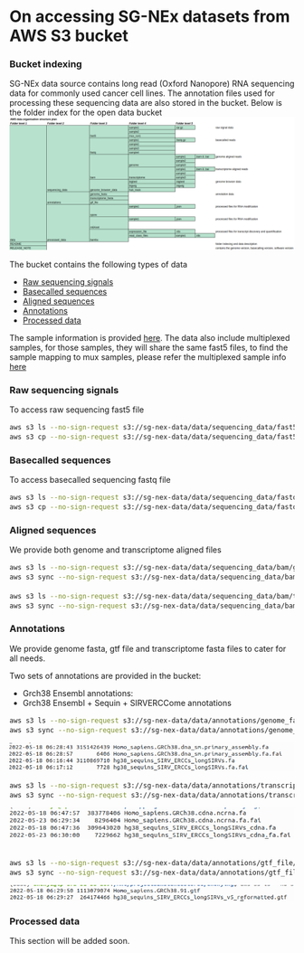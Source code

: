# On accessing SG-NEx datasets from AWS S3 bucket

### Bucket indexing

SG-NEx data source contains long read (Oxford Nanopore) RNA sequencing data for commonly used cancer cell lines. The annotation files used for processing these sequencing data are also stored in the bucket. Below is the folder index for the open data bucket
![folder indexing\!](/images/folder_index.png)

The bucket contains the following types of data

   - [Raw sequencing signals](#raw-sequencing-signals)            
   - [Basecalled sequences](#basecalled-sequences)            
   - [Aligned sequences](#aligned-sequences)             
   - [Annotations](#annotations)            
   - [Processed data](#processed-data)                    

The sample information is provided [here](/docs/sample_information.tsv). The data also include multiplexed samples, for those samples, they will share the same fast5 files, to find the sample mapping to mux samples, please refer the multiplexed sample info [here](/docs/multiplexed_samples.tsv)

### Raw sequencing signals
To access raw sequencing fast5 file

```bash
aws s3 ls --no-sign-request s3://sg-nex-data/data/sequencing_data/fast5/ # list samples 
aws s3 cp --no-sign-request s3://sg-nex-data/data/sequencing_data/fast5/sample_name . --recursive  # download fast5 files to your local directory
```

### Basecalled sequences
To access basecalled sequencing fastq file

```bash
aws s3 ls --no-sign-request s3://sg-nex-data/data/sequencing_data/fastq/  # list samples 
aws s3 cp --no-sign-request s3://sg-nex-data/data/sequencing_data/fastq/sample_name . --recursive  # download fastq files to your local directory
```
### Aligned sequences

We provide both genome and transcriptome aligned files

```bash
aws s3 ls --no-sign-request s3://sg-nex-data/data/sequencing_data/bam/genome  # list samples inside this folder
aws s3 sync --no-sign-request s3://sg-nex-data/data/sequencing_data/bam/genome/sample_name .   # download bam files that are aligned to genome 

aws s3 ls --no-sign-request s3://sg-nex-data/data/sequencing_data/bam/transcriptome  # list samples inside this folder
aws s3 sync --no-sign-request s3://sg-nex-data/data/sequencing_data/bam/transcriptome/sample_name .   # download bam files that are aligned to transcriptome
```

### Annotations

We provide genome fasta, gtf file and transcriptome fasta files to cater for all needs.

Two sets of annotations are provided in the bucket: 

- Grch38 Ensembl annotations: 
- Grch38 Ensembl + Sequin + SIRVERCCome annotations

```bash
aws s3 ls --no-sign-request s3://sg-nex-data/data/annotations/genome_fasta/  # list included genome fasta files used for processing the sequencing data 
aws s3 sync --no-sign-request s3://sg-nex-data/data/annotations/genome_fasta .   # download genome fasta files used for processing the sequencing data 
```


![genome_fasta\!](/images/genome_fasta.png)



```bash
aws s3 ls --no-sign-request s3://sg-nex-data/data/annotations/transcriptome_fasta/  # list included transcriptome fasta files used for processing the sequencing data 
aws s3 sync --no-sign-request s3://sg-nex-data/data/annotations/transcriptome_fasta .   # download transcriptome fasta files used for processing the sequencing data 
```

![transcriptome_fasta\!](/images/transcriptome_fasta.png)


```bash

aws s3 ls --no-sign-request s3://sg-nex-data/data/annotations/gtf_file/  # list included annotation gtf files used in processing the sequencing data 
aws s3 sync --no-sign-request s3://sg-nex-data/data/annotations/gtf_file .  # download nnotation gtf files used for processing the sequencing data 
```
![gtf_file\!](/images/gtf_file.png)



### Processed data 
This section will be added soon.


